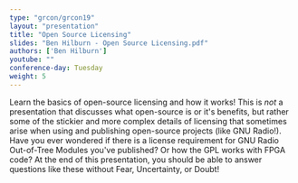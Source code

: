 ```yaml
---
type: "grcon/grcon19"
layout: "presentation"
title: "Open Source Licensing"
slides: "Ben Hilburn - Open Source Licensing.pdf"
authors: ['Ben Hilburn']
youtube: ""
conference-day: Tuesday
weight: 5 
---
```

Learn the basics of open-source licensing and how it works! This is _not_ a presentation that discusses what open-source is or it's benefits, but rather some of the stickier and more complex details of licensing that sometimes arise when using and publishing open-source projects (like GNU Radio!). Have you ever wondered if there is a license requirement for GNU Radio Out-of-Tree Modules you've published? Or how the GPL works with FPGA code? At the end of this presentation, you should be able to answer questions like these without Fear, Uncertainty, or Doubt!
